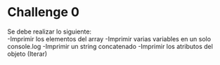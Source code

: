 # Challenge 0
Se debe realizar lo siguiente:  
-Imprimir los elementos del array
-Imprimir varias variables en un solo console.log
-Imprimir un string concatenado
-Imprimir los atributos del objeto (Iterar)